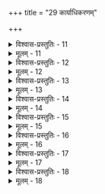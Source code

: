 +++
title = "29 कार्याधिकरणम्"

+++

<details><summary>विश्वास-प्रस्तुतिः - 11</summary>

11. वैधात्रस्थाननेतॄन्समकथयदिमान्बादरिस्तादृशानां  
गत्यौचित्यं तदा स्यान्न खलु विभुजुषामत्र वेद्यं न लभ्यम्।  
सामीप्याद् ब्रह्म चोक्तस्सरसिजवसतिस्तेन सार्धञ्च मुक्तिः  
युक्तेत्येतन्न नानाश्रुतिपठितपरस्थानगत्याद्यबाधात्॥
</details>

<details><summary>मूलम् - 11</summary>

11. वैधात्रस्थाननेतॄन्समकथयदिमान्बादरिस्तादृशानां  
गत्यौचित्यं तदा स्यान्न खलु विभुजुषामत्र वेद्यं न लभ्यम्।  
सामीप्याद् ब्रह्म चोक्तस्सरसिजवसतिस्तेन सार्धञ्च मुक्तिः  
युक्तेत्येतन्न नानाश्रुतिपठितपरस्थानगत्याद्यबाधात्॥
</details>


<details><summary>विश्वास-प्रस्तुतिः - 12</summary>

12.मार्गोऽसावर्चिरादिर्गमयति परमं धाम गत्यादियोगात्  
ब्रह्मोक्तेर्मुख्यभावादिति तु निरणयज्जैमिनिर्युक्तमेतत्।  
वक्तव्यं त्वत्र किञ्चिन्नयति परविदस्स्वान्वितब्रह्मनिष्ठान्  
तद्देहस्वात्मनिष्ठानपि मुखभिदयामी च सम्पूर्णनिष्ठाः॥
</details>

<details><summary>मूलम् - 12</summary>

12.मार्गोऽसावर्चिरादिर्गमयति परमं धाम गत्यादियोगात्  
ब्रह्मोक्तेर्मुख्यभावादिति तु निरणयज्जैमिनिर्युक्तमेतत्।  
वक्तव्यं त्वत्र किञ्चिन्नयति परविदस्स्वान्वितब्रह्मनिष्ठान्  
तद्देहस्वात्मनिष्ठानपि मुखभिदयामी च सम्पूर्णनिष्ठाः॥
</details>


<details><summary>विश्वास-प्रस्तुतिः - 13</summary>

13.ध्यायेयुर्ये च जीवान् प्रकृतिशबलितान् केवलान्वा यथेष्टं  
द्वेधापि ब्रह्मदृष्ट्या जडनिवहमपि स्वेन यद्वान्यदृष्ट्या।  
ते सर्वे हि प्रतीकप्रणिहितमनसो नार्चिराद्याध्वयोग्याः  
ब्रह्मोपास्तेश्च लिङ्गं गतिरियमनघा सूत्रिता पूर्वमेव॥
</details>

<details><summary>मूलम् - 13</summary>

13.ध्यायेयुर्ये च जीवान् प्रकृतिशबलितान् केवलान्वा यथेष्टं  
द्वेधापि ब्रह्मदृष्ट्या जडनिवहमपि स्वेन यद्वान्यदृष्ट्या।  
ते सर्वे हि प्रतीकप्रणिहितमनसो नार्चिराद्याध्वयोग्याः  
ब्रह्मोपास्तेश्च लिङ्गं गतिरियमनघा सूत्रिता पूर्वमेव॥
</details>


<details><summary>विश्वास-प्रस्तुतिः - 14</summary>

14. प्रत्यापत्तिप्रकारः प्रतिनियतिमती कर्मयोगादिनिष्ठा  
विद्याभेदाधिकारः परभजनबलान्मुक्तिविघ्नोपशान्तिः।  
अन्त्यावस्थाव्यवस्था पृथगयनगतौ विश्रमाप्तिर्विभक्ता  
साक्षान्मुक्तिः क्रमाद्वेत्यखिलमगतिकैरप्रणोद्यं परैश्च॥
</details>

<details><summary>मूलम् - 14</summary>

14. प्रत्यापत्तिप्रकारः प्रतिनियतिमती कर्मयोगादिनिष्ठा  
विद्याभेदाधिकारः परभजनबलान्मुक्तिविघ्नोपशान्तिः।  
अन्त्यावस्थाव्यवस्था पृथगयनगतौ विश्रमाप्तिर्विभक्ता  
साक्षान्मुक्तिः क्रमाद्वेत्यखिलमगतिकैरप्रणोद्यं परैश्च॥
</details>


<details><summary>विश्वास-प्रस्तुतिः - 15</summary>

15.पन्थानं देवयानं तमिममधिगतः पश्चिमे देहपाते  
तत्त्वस्तोमांस्तमोऽन्तानतिपतति तरत्यापगां तत्र दिव्याम्।  
दिव्यं देहादि लब्ध्वा जनिलयरहितं याति विष्णोः पदं तत्  
पर्यङ्कारोहणान्तां भजति बहुमतिं ब्रह्मसंवादधन्यः॥
</details>

<details><summary>मूलम् - 15</summary>

15.पन्थानं देवयानं तमिममधिगतः पश्चिमे देहपाते  
तत्त्वस्तोमांस्तमोऽन्तानतिपतति तरत्यापगां तत्र दिव्याम्।  
दिव्यं देहादि लब्ध्वा जनिलयरहितं याति विष्णोः पदं तत्  
पर्यङ्कारोहणान्तां भजति बहुमतिं ब्रह्मसंवादधन्यः॥
</details>


<details><summary>विश्वास-प्रस्तुतिः - 16</summary>

16.संघाते नित्यता न क्वचिदपि न पृथिव्यादिभावस्तथात्वे  
पर्यङ्काद्यैर्न साध्यं किमपि भगवतः पूर्णनिस्सीमशक्तेः।  
व्याप्तप्राप्त्यर्थमूर्ध्वं गतिरपि विफलेत्यादिकान् हैतुकानां  
क्षोदिष्ठक्षीबजल्पाञ्छ्रुतिरुपशमयेदद्भुतार्थस्वतन्त्रा॥
</details>

<details><summary>मूलम् - 16</summary>

16.संघाते नित्यता न क्वचिदपि न पृथिव्यादिभावस्तथात्वे  
पर्यङ्काद्यैर्न साध्यं किमपि भगवतः पूर्णनिस्सीमशक्तेः।  
व्याप्तप्राप्त्यर्थमूर्ध्वं गतिरपि विफलेत्यादिकान् हैतुकानां  
क्षोदिष्ठक्षीबजल्पाञ्छ्रुतिरुपशमयेदद्भुतार्थस्वतन्त्रा॥
</details>


<details><summary>विश्वास-प्रस्तुतिः - 17</summary>

17.भावोऽभावश्च यत्रानुपधि समुदितौ तत्र भावी विरोधः  
प्रज्ञातव्याप्तरोधेऽप्यधिकनिजबलान्मानतस्स्वार्थसिद्धिः।  
दृष्टं सर्वेष्टमेतन्न यदि न हि भवेन्मानमध्यक्षतोऽन्यत्  
बाधोऽध्यक्षे मिथो वा वटदलशयनाद्यद्भुतं चैवमूह्यम्॥
</details>

<details><summary>मूलम् - 17</summary>

17.भावोऽभावश्च यत्रानुपधि समुदितौ तत्र भावी विरोधः  
प्रज्ञातव्याप्तरोधेऽप्यधिकनिजबलान्मानतस्स्वार्थसिद्धिः।  
दृष्टं सर्वेष्टमेतन्न यदि न हि भवेन्मानमध्यक्षतोऽन्यत्  
बाधोऽध्यक्षे मिथो वा वटदलशयनाद्यद्भुतं चैवमूह्यम्॥
</details>


<details><summary>विश्वास-प्रस्तुतिः - 18</summary>

18.एकत्वं ब्रह्मविद्यापरिषदि सुपथोऽधीयमानस्य तस्मिन्  
वायौ स्याद्देवलोकश्रुतिरपि वरुणाद्यन्वयो विद्युतोऽधि।  
नेतारोऽमानवान्ताः परपदगमने तद्विदां सोऽयमध्वा  
तुर्याध्यायस्य पादे सृतिरधिकरणैरित्थमुक्ता तृतीये॥
</details>

<details><summary>मूलम् - 18</summary>

18.एकत्वं ब्रह्मविद्यापरिषदि सुपथोऽधीयमानस्य तस्मिन्  
वायौ स्याद्देवलोकश्रुतिरपि वरुणाद्यन्वयो विद्युतोऽधि।  
नेतारोऽमानवान्ताः परपदगमने तद्विदां सोऽयमध्वा  
तुर्याध्यायस्य पादे सृतिरधिकरणैरित्थमुक्ता तृतीये॥
</details>